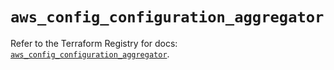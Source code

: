 # `aws_config_configuration_aggregator`

Refer to the Terraform Registry for docs: [`aws_config_configuration_aggregator`](https://registry.terraform.io/providers/hashicorp/aws/6.12.0/docs/resources/config_configuration_aggregator).
